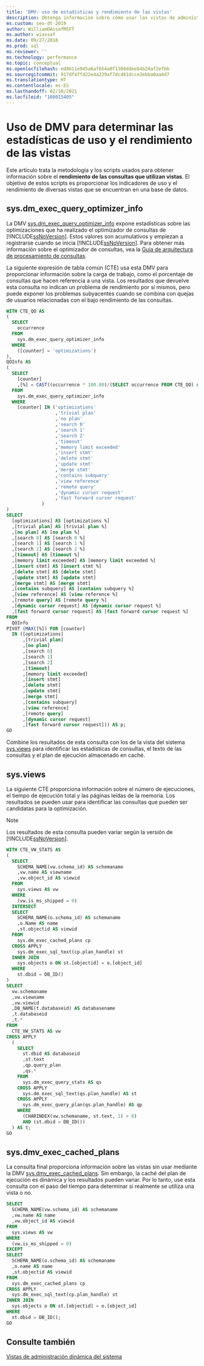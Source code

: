 ```yaml
---
title: 'DMV: uso de estadísticas y rendimiento de las vistas'
description: Obtenga información sobre cómo usar las vistas de administración dinámica (DMV) sys.dm_exec_query_optimizer_info, sys.views y sys. dmv_exec_cached_plans para obtener estadísticas de rendimiento de consultas SQL.
ms.custom: seo-dt-2019
author: WilliamDAssafMSFT
ms.author: wiassaf
ms.date: 09/27/2018
ms.prod: sql
ms.reviewer: ''
ms.technology: performance
ms.topic: conceptual
ms.openlocfilehash: ed8611e945a6af654a0f1304ddee64b24af2efbb
ms.sourcegitcommit: 917df4ffd22e4a229af7dc481dcce3ebba0aa4d7
ms.translationtype: HT
ms.contentlocale: es-ES
ms.lasthandoff: 02/10/2021
ms.locfileid: "100015405"
---
```

# <a name="use-dmvs-to-determine-usage-statistics-and-performance-of-views"></a>Uso de DMV para determinar las estadísticas de uso y el rendimiento de las vistas
Este artículo trata la metodología y los scripts usados para obtener información sobre el **rendimiento de las consultas que utilizan vistas**. El objetivo de estos scripts es proporcionar los indicadores de uso y el rendimiento de diversas vistas que se encuentran en una base de datos. 

## <a name="sysdm_exec_query_optimizer_info"></a>sys.dm_exec_query_optimizer_info
La DMV [sys.dm_exec_query_optimizer_info](../../relational-databases/system-dynamic-management-views/sys-dm-exec-query-optimizer-info-transact-sql.md) expone estadísticas sobre las optimizaciones que ha realizado el optimizador de consultas de [!INCLUDE[ssNoVersion](../../includes/ssnoversion-md.md)]. Estos valores son acumulativos y empiezan a registrarse cuando se inicia [!INCLUDE[ssNoVersion](../../includes/ssnoversion-md.md)]. Para obtener más información sobre el optimizador de consultas, vea la [Guía de arquitectura de procesamiento de consultas](../../relational-databases/query-processing-architecture-guide.md).   

La siguiente expresión de tabla común (CTE) usa esta DMV para proporcionar información sobre la carga de trabajo, como el porcentaje de consultas que hacen referencia a una vista. Los resultados que devuelve esta consulta no indican un problema de rendimiento por sí mismos, pero puede exponer los problemas subyacentes cuando se combina con quejas de usuarios relacionadas con el bajo rendimiento de las consultas. 

```sql
WITH CTE_QO AS
(
  SELECT
    occurrence
  FROM
    sys.dm_exec_query_optimizer_info
  WHERE
    ([counter] = 'optimizations')
),
QOInfo AS
(
  SELECT
    [counter]
    ,[%] = CAST((occurrence * 100.00)/(SELECT occurrence FROM CTE_QO) AS DECIMAL(5, 2))
  FROM
    sys.dm_exec_query_optimizer_info
  WHERE
    [counter] IN ('optimizations'
                  ,'trivial plan'
                  ,'no plan'
                  ,'search 0'
                  ,'search 1'
                  ,'search 2'
                  ,'timeout'
                  ,'memory limit exceeded'
                  ,'insert stmt'
                  ,'delete stmt'
                  ,'update stmt'
                  ,'merge stmt'
                  ,'contains subquery'
                  ,'view reference'
                  ,'remote query'
                  ,'dynamic cursor request'
                  ,'fast forward cursor request'
             )
)
SELECT
  [optimizations] AS [optimizations %]
  ,[trivial plan] AS [trivial plan %]
  ,[no plan] AS [no plan %]
  ,[search 0] AS [search 0 %]
  ,[search 1] AS [search 1 %]
  ,[search 2] AS [search 2 %]
  ,[timeout] AS [timeout %]
  ,[memory limit exceeded] AS [memory limit exceeded %]
  ,[insert stmt] AS [insert stmt %]
  ,[delete stmt] AS [delete stmt]
  ,[update stmt] AS [update stmt]
  ,[merge stmt] AS [merge stmt]
  ,[contains subquery] AS [contains subquery %]
  ,[view reference] AS [view reference %]
  ,[remote query] AS [remote query %]
  ,[dynamic cursor request] AS [dynamic cursor request %]
  ,[fast forward cursor request] AS [fast forward cursor request %]
FROM
  QOInfo
PIVOT (MAX([%]) FOR [counter] 
  IN ([optimizations]
      ,[trivial plan]
      ,[no plan]
      ,[search 0]
      ,[search 1]
      ,[search 2]
      ,[timeout]
      ,[memory limit exceeded]
      ,[insert stmt]
      ,[delete stmt]
      ,[update stmt]
      ,[merge stmt]
      ,[contains subquery]
      ,[view reference]
      ,[remote query]
      ,[dynamic cursor request]
      ,[fast forward cursor request])) AS p;
GO
```

Combine los resultados de esta consulta con los de la vista del sistema [sys.views](../../relational-databases/system-catalog-views/sys-views-transact-sql.md) para identificar las estadísticas de consultas, el texto de las consultas y el plan de ejecución almacenado en caché. 

## <a name="sysviews"></a>sys.views
La siguiente CTE proporciona información sobre el número de ejecuciones, el tiempo de ejecución total y las páginas leídas de la memoria. Los resultados se pueden usar para identificar las consultas que pueden ser candidatas para la optimización. 
  
> [!NOTE]
> Los resultados de esta consulta pueden variar según la versión de [!INCLUDE[ssNoVersion](../../includes/ssnoversion-md.md)].  


```sql
WITH CTE_VW_STATS AS
(
  SELECT
    SCHEMA_NAME(vw.schema_id) AS schemaname
    ,vw.name AS viewname
    ,vw.object_id AS viewid
  FROM
    sys.views AS vw
  WHERE
    (vw.is_ms_shipped = 0)
  INTERSECT
  SELECT
    SCHEMA_NAME(o.schema_id) AS schemaname
    ,o.Name AS name
    ,st.objectid AS viewid
  FROM
    sys.dm_exec_cached_plans cp
  CROSS APPLY
    sys.dm_exec_sql_text(cp.plan_handle) st
  INNER JOIN
    sys.objects o ON st.[objectid] = o.[object_id]
  WHERE
    st.dbid = DB_ID()
)
SELECT
  vw.schemaname
  ,vw.viewname
  ,vw.viewid
  ,DB_NAME(t.databaseid) AS databasename
  ,t.databaseid
  ,t.*
FROM
  CTE_VW_STATS AS vw
CROSS APPLY
  (
    SELECT
      st.dbid AS databaseid
      ,st.text
      ,qp.query_plan
      ,qs.*
    FROM
      sys.dm_exec_query_stats AS qs
    CROSS APPLY
      sys.dm_exec_sql_text(qs.plan_handle) AS st
    CROSS APPLY
      sys.dm_exec_query_plan(qs.plan_handle) AS qp
    WHERE
      (CHARINDEX(vw.schemaname, st.text, 1) > 0)
      AND (st.dbid = DB_ID())
  ) AS t;
GO
```

## <a name="sysdmv_exec_cached_plans"></a>sys.dmv_exec_cached_plans
La consulta final proporciona información sobre las vistas sin usar mediante la DMV [sys.dmv_exec_cached_plans](../../relational-databases/system-dynamic-management-views/sys-dm-exec-cached-plans-transact-sql.md). Sin embargo, la caché del plan de ejecución es dinámica y los resultados pueden variar. Por lo tanto, use esta consulta con el paso del tiempo para determinar si realmente se utiliza una vista o no. 

```sql
SELECT
  SCHEMA_NAME(vw.schema_id) AS schemaname
  ,vw.name AS name
  ,vw.object_id AS viewid
FROM
  sys.views AS vw
WHERE
  (vw.is_ms_shipped = 0)
EXCEPT
SELECT
  SCHEMA_NAME(o.schema_id) AS schemaname
  ,o.name AS name
  ,st.objectid AS viewid
FROM
  sys.dm_exec_cached_plans cp
CROSS APPLY
  sys.dm_exec_sql_text(cp.plan_handle) st
INNER JOIN
  sys.objects o ON st.[objectid] = o.[object_id]
WHERE
  st.dbid = DB_ID();
GO
```

## <a name="see-also"></a>Consulte también
[Vistas de administración dinámica del sistema](../../relational-databases/system-dynamic-management-views/system-dynamic-management-views.md) 
